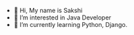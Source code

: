 - 👋 Hi, My name is Sakshi
- 👀 I’m interested in Java Developer
- 🌱 I’m currently learning Python, Django.

<!---
myshivbaba123/myshivbaba123 is a ✨ special ✨ repository because its `README.md` (this file) appears on your GitHub profile.
You can click the Preview link to take a look at your changes.
--->
